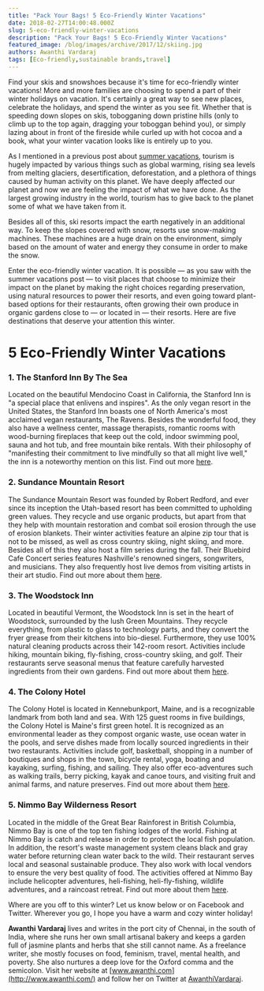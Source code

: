 ```yaml
---
title: "Pack Your Bags! 5 Eco-Friendly Winter Vacations"
date: 2018-02-27T14:00:48.000Z
slug: 5-eco-friendly-winter-vacations
description: "Pack Your Bags! 5 Eco-Friendly Winter Vacations"
featured_image: /blog/images/archive/2017/12/skiing.jpg
authors: Awanthi Vardaraj
tags: [Eco-friendly,sustainable brands,travel]
---
```


Find your skis and snowshoes because it's time for eco-friendly winter vacations! More and more families are choosing to spend a part of their winter holidays on vacation. It's certainly a great way to see new places, celebrate the holidays, and spend the winter as you see fit. Whether that is speeding down slopes on skis, tobogganing down pristine hills (only to climb up to the top again, dragging your toboggan behind you), or simply lazing about in front of the fireside while curled up with hot cocoa and a book, what your winter vacation looks like is entirely up to you.

As I mentioned in a previous post about [summer vacations](https://www.tomatoink.com/blog/posts/5-eco-friendly-destinations-perfect-for-your-summer-vacation.html), tourism is hugely impacted by various things such as global warming, rising sea levels from melting glaciers, desertification, deforestation, and a plethora of things caused by human activity on this planet. We have deeply affected our planet and now we are feeling the impact of what we have done. As the largest growing industry in the world, tourism has to give back to the planet some of what we have taken from it.

Besides all of this, ski resorts impact the earth negatively in an additional way. To keep the slopes covered with snow, resorts use snow-making machines. These machines are a huge drain on the environment, simply based on the amount of water and energy they consume in order to make the snow.

Enter the eco-friendly winter vacation. It is possible — as you saw with the summer vacations post — to visit places that choose to minimize their impact on the planet by making the right choices regarding preservation, using natural resources to power their resorts, and even going toward plant-based options for their restaurants, often growing their own produce in organic gardens close to — or located in — their resorts. Here are five destinations that deserve your attention this winter.

# 5 Eco-Friendly Winter Vacations

### 1\. The Stanford Inn By The Sea

Located on the beautiful Mendocino Coast in California, the Stanford Inn is "a special place that enlivens and inspires". As the only vegan resort in the United States, the Stanford Inn boasts one of North America's most acclaimed vegan restaurants, The Ravens. Besides the wonderful food, they also have a wellness center, massage therapists, romantic rooms with wood-burning fireplaces that keep out the cold, indoor swimming pool, sauna and hot tub, and free mountain bike rentals. With their philosophy of "manifesting their commitment to live mindfully so that all might live well," the inn is a noteworthy mention on this list. Find out more [here](https://stanfordinn.com/).

### 2\. Sundance Mountain Resort

The Sundance Mountain Resort was founded by Robert Redford, and ever since its inception the Utah-based resort has been committed to upholding green values. They recycle and use organic products, but apart from that they help with mountain restoration and combat soil erosion through the use of erosion blankets. Their winter activities feature an alpine zip tour that is not to be missed, as well as cross country skiing, night skiing, and more. Besides all of this they also host a film series during the fall. Their Bluebird Cafe Concert series features Nashville's renowned singers, songwriters, and musicians. They also frequently host live demos from visiting artists in their art studio. Find out more about them [here](https://www.sundanceresort.com/).

### 3\. The Woodstock Inn

Located in beautiful Vermont, the Woodstock Inn is set in the heart of Woodstock, surrounded by the lush Green Mountains. They recycle everything, from plastic to glass to technology parts, and they convert the fryer grease from their kitchens into bio-diesel. Furthermore, they use 100% natural cleaning products across their 142-room resort. Activities include hiking, mountain biking, fly-fishing, cross-country skiing, and golf. Their restaurants serve seasonal menus that feature carefully harvested ingredients from their own gardens. Find out more about them [here](https://www.woodstockinn.com/).

### 4\. The Colony Hotel

The Colony Hotel is located in Kennebunkport, Maine, and is a recognizable landmark from both land and sea. With 125 guest rooms in five buildings, the Colony Hotel is Maine's first green hotel. It is recognized as an environmental leader as they compost organic waste, use ocean water in the pools, and serve dishes made from locally sourced ingredients in their two restaurants. Activities include golf, basketball, shopping in a number of boutiques and shops in the town, bicycle rental, yoga, boating and kayaking, surfing, fishing, and sailing. They also offer eco-adventures such as walking trails, berry picking, kayak and canoe tours, and visiting fruit and animal farms, and nature preserves. Find out more about them [here](http://www.colonymaine.com/).

### 5\. Nimmo Bay Wilderness Resort

Located in the middle of the Great Bear Rainforest in British Columbia, Nimmo Bay is one of the top ten fishing lodges of the world. Fishing at Nimmo Bay is catch and release in order to protect the local fish population. In addition, the resort's waste management system cleans black and gray water before returning clean water back to the wild. Their restaurant serves local and seasonal sustainable produce. They also work with local vendors to ensure the very best quality of food. The activities offered at Nimmo Bay include helicopter adventures, heli-fishing, heli-fly-fishing, wildlife adventures, and a raincoast retreat. Find out more about them [here](https://nimmobay.com/).

Where are you off to this winter? Let us know below or on Facebook and Twitter. Wherever you go, I hope you have a warm and cozy winter holiday!

**Awanthi Vardaraj** lives and writes in the port city of Chennai, in the south of India, where she runs her own small artisanal bakery and keeps a garden full of jasmine plants and herbs that she still cannot name. As a freelance writer, she mostly focuses on food, feminism, travel, mental health, and poverty. She also nurtures a deep love for the Oxford comma and the semicolon. Visit her website at [www.awanthi.com](http://www.awanthi.com/) and follow her on Twitter at [AwanthiVardaraj](https://twitter.com/AwanthiVardaraj).
